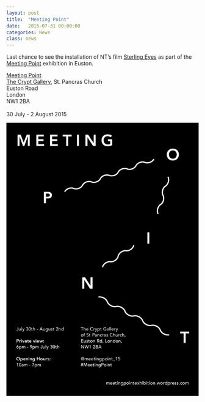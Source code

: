 ```yaml
---
layout: post
title:  "Meeting Point"
date:   2015-07-31 00:00:00
categories: News
class: news
---
```


Last chance to see the installation of NT’s film <a href="http://nicolathomas.com/work/films/sterling-eyes/sterling-eyes-6.html" target="_blank">Sterling Eyes</a> as part of the <a href="https://meetingpointexhibition.wordpress.com" target="_blank">Meeting Point</a> exhibition in Euston.

<a href="https://meetingpointexhibition.wordpress.com" target="_blank">Meeting Point</a>  
<a href="http://www.cryptgallery.org.uk" target="_blank">The Crypt Gallery</a>, St. Pancras Church  
Euston Road  
London  
NW1 2BA <br><br> 
30 July - 2 August 2015 

![Meeting Point Flyer](/assets_posts/meeting-point.jpg)